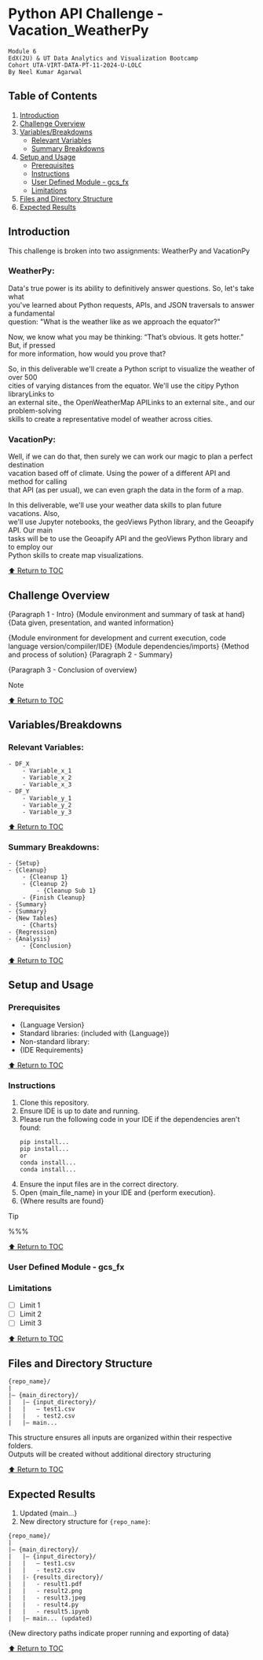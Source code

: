 # Python API Challenge - Vacation_WeatherPy
`Module 6`  
`EdX(2U) & UT Data Analytics and Visualization Bootcamp`  
`Cohort UTA-VIRT-DATA-PT-11-2024-U-LOLC`  
`By Neel Kumar Agarwal`  

## Table of Contents  
1. [Introduction](#introduction)  
2. [Challenge Overview](#challenge-overview)  
3. [Variables/Breakdowns](#variablesbreakdowns)  
    - [Relevant Variables](#relevant-variables)  
    - [Summary Breakdowns](#summary-breakdowns)  
4. [Setup and Usage](#setup-and-usage)  
    - [Prerequisites](#prerequisites)  
    - [Instructions](#instructions)  
    - [User Defined Module - gcs_fx](#user-defined-module---gcs_fx)
    - [Limitations](#limitations)  
5. [Files and Directory Structure](#files-and-directory-structure)  
6. [Expected Results](#expected-results)  


## Introduction  
This challenge is broken into two assignments: WeatherPy and VacationPy  

### WeatherPy:  
Data's true power is its ability to definitively answer questions. So, let's take what  
you've learned about Python requests, APIs, and JSON traversals to answer a fundamental  
question: "What is the weather like as we approach the equator?"  

Now, we know what you may be thinking: “That’s obvious. It gets hotter.” But, if pressed  
for more information, how would you prove that?  

So, in this deliverable we'll create a Python script to visualize the weather of over 500  
cities of varying distances from the equator. We'll use the citipy Python libraryLinks to  
an external site., the OpenWeatherMap APILinks to an external site., and our problem-solving  
skills to create a representative model of weather across cities.  

### VacationPy:  
Well, if we can do that, then surely we can work our magic to plan a perfect destination  
vacation based off of climate. Using the power of a different API and method for calling  
that API (as per usual), we can even graph the data in the form of a map.  

In this deliverable, we'll use your weather data skills to plan future vacations. Also,  
we'll use Jupyter notebooks, the geoViews Python library, and the Geoapify API. Our main  
tasks will be to use the Geoapify API and the geoViews Python library and to employ our  
Python skills to create map visualizations.  

[:arrow_up: Return to TOC](#table-of-contents)  


## Challenge Overview 
{Paragraph 1 - Intro}
{Module environment and summary of task at hand}
{Data given, presentation, and wanted information}

{Module environment for development and current execution, code language version/compiiler/IDE} 
{Module dependencies/imports}
{Method and process of solution}
{Paragraph 2 - Summary}

{Paragraph 3 - Conclusion of overview}

> [!NOTE]  
> 
> 

[:arrow_up: Return to TOC](#table-of-contents)  

## Variables/Breakdowns  
### Relevant Variables:  
```
- DF_X  
    - Variable_x_1  
    - Variable_x_2  
    - Variable_x_3  
- DF_Y  
    - Variable_y_1  
    - Variable_y_2  
    - Variable_y_3
```

[:arrow_up: Return to TOC](#table-of-contents)  

### Summary Breakdowns:  
```
- {Setup}
- {Cleanup}
    - {Cleanup 1}
    - {Cleanup 2}
        - {Cleanup Sub 1}
    - {Finish Cleanup}
- {Summary}
- {Summary}
- {New Tables}
    - {Charts}
- {Regression}
- {Analysis}
    - {Conclusion}
```

[:arrow_up: Return to TOC](#table-of-contents)  

## Setup and Usage  
### Prerequisites  
- {Language Version}  
- Standard libraries: (included with {Language})  
- Non-standard library:  
- {IDE Requirements}  

[:arrow_up: Return to TOC](#table-of-contents)  

### Instructions  
1. Clone this repository.  
2. Ensure IDE is up to date and running.  
3. Please run the following code in your IDE if the dependencies aren't found:  
    ```
    pip install...
    pip install...
    or
    conda install...
    conda install...
    ```
4. Ensure the input files are in the correct directory.  
5. Open {main_file_name} in your IDE and {perform execution}.  
6. {Where results are found}  
> [!TIP]  
> %%%  

[:arrow_up: Return to TOC](#table-of-contents)  


### User Defined Module - gcs_fx


### Limitations  
- [ ] Limit 1  
- [ ] Limit 2  
- [ ] Limit 3  

[:arrow_up: Return to TOC](#table-of-contents)  

## Files and Directory Structure  
```  
{repo_name}/
|
|— {main_directory}/
|   |— {input_directory}/
|   |   — test1.csv
|   |   - test2.csv
|   |— main...
```  
This structure ensures all inputs are organized within their respective folders.  
Outputs will be created without additional directory structuring  

[:arrow_up: Return to TOC](#table-of-contents)  

## Expected Results  
1. Updated {main...}
2. New directory structure for `{repo_name}`:
```
{repo_name}/
|
|— {main_directory}/
|   |— {input_directory}/
|   |   — test1.csv
|   |   - test2.csv
|   |- {results_directory}/
|   |   - result1.pdf
|   |   - result2.png
|   |   - result3.jpeg
|   |   - result4.py
|   |   - result5.ipynb
|   |— main... (updated)
```
{New directory paths indicate proper running and exporting of data}

[:arrow_up: Return to TOC](#table-of-contents)  
